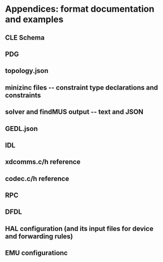 # Appendices: format documentation and examples

## CLE Schema

## PDG

## topology.json

## minizinc files -- constraint type declarations and constraints

## solver and findMUS output -- text and JSON 

## GEDL.json

## IDL

## xdcomms.c/h reference

## codec.c/h reference

## RPC

## DFDL

## HAL configuration (and its input files for device and forwarding rules)

## EMU configurationc
